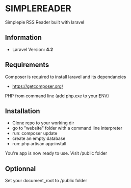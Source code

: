 # SIMPLEREADER #
Simplepie RSS Reader built with laravel
## Information ##
* Laravel Version: **4.2**

## Requirements ##

Composer is required to install laravel and its dependancies
* https://getcomposer.org/

PHP from command line
(add php.exe to your ENV)

## Installation ##

* Clone repo to your working dir
* go to "website" folder with a command line interpreter
* run: composer update
* create an empty database
* run: php artisan app:install

You're app is now ready to use.
Visit /public folder

## Optionnal ##

Set your document_root to /public folder
